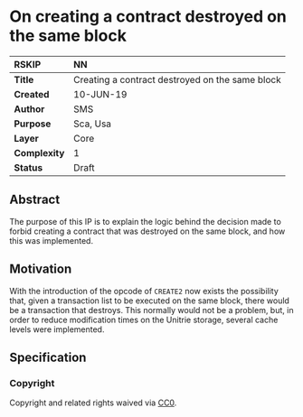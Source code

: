 # On creating a contract destroyed on the same block

|RSKIP          |NN           |
| :------------ |:-------------|
|**Title**      |Creating a contract destroyed on the same block |
|**Created**    |10-JUN-19 |
|**Author**     | SMS |
|**Purpose**    |Sca, Usa |
|**Layer**      |Core |
|**Complexity** |1 |
|**Status**     |Draft |

## Abstract

The purpose of this IP is to explain the logic behind the decision made to forbid creating a contract that was destroyed on the same block, and how this was implemented.

## Motivation

With the introduction of the opcode of `CREATE2` now exists the possibility that, given a transaction list to be executed on the same block, there would be a transaction that destroys. This normally would not be a problem, but, in order to reduce modification times on the Unitrie storage, several cache levels were implemented.

## Specification



### Copyright

Copyright and related rights waived via [CC0](https://creativecommons.org/publicdomain/zero/1.0/).
